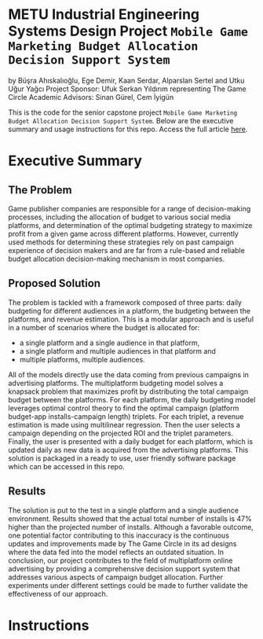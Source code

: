 # METU Industrial Engineering Systems Design Project `Mobile Game Marketing Budget Allocation Decision Support System`

by Büşra Ahıskalıoğlu, Ege Demir, Kaan Serdar, Alparslan Sertel and Utku Uğur Yağcı
Project Sponsor: Ufuk Serkan Yıldırım representing The Game Circle
Academic Advisors: Sinan Gürel, Cem İyigün

This is the code for the senior capstone project `Mobile Game Marketing Budget Allocation Decision Support System`. Below are the executive
summary and usage instructions for this repo. Access the full article [here](https://demegire.github.io/IE498_Report.pdf).

# Executive Summary
## The Problem
Game publisher companies are responsible for a range of decision-making processes, including the
allocation of budget to various social media platforms, and determination of the optimal budgeting
strategy to maximize profit from a given game across different platforms. However, currently used
methods for determining these strategies rely on past campaign experience of decision makers and are
far from a rule-based and reliable budget allocation decision-making mechanism in most companies.

## Proposed Solution
The problem is tackled with a framework composed of three parts: daily budgeting for different
audiences in a platform, the budgeting between the platforms, and revenue estimation. This is a
modular approach and is useful in a number of scenarios where the budget is allocated for:
* a single platform and a single audience in that platform,
* a single platform and multiple audiences in that platform and
* multiple platforms, multiple audiences.

All of the models directly use the data coming from previous campaigns in advertising platforms. The
multiplatform budgeting model solves a knapsack problem that maximizes profit by distributing the
total campaign budget between the platforms. For each platform, the daily budgeting model leverages
optimal control theory to find the optimal campaign (platform budget-app installs-campaign length)
triplets. For each triplet, a revenue estimation is made using multilinear regression. Then the user
selects a campaign depending on the projected ROI and the triplet parameters. Finally, the user is
presented with a daily budget for each platform, which is updated daily as new data is acquired from
the advertising platforms. This solution is packaged in a ready to use, user friendly software package
which can be accessed in this repo.

## Results
The solution is put to the test in a single platform and a single audience environment. Results showed that
the actual total number of installs is 47% higher than the projected number of installs. Although a
favorable outcome, one potential factor contributing to this inaccuracy is the continuous updates and
improvements made by The Game Circle in its ad designs where the data fed into the model reflects
an outdated situation.
In conclusion, our project contributes to the field of multiplatform online advertising by providing a
comprehensive decision support system that addresses various aspects of campaign budget allocation.
Further experiments under different settings could be made to further validate the effectiveness of our
approach.

# Instructions
